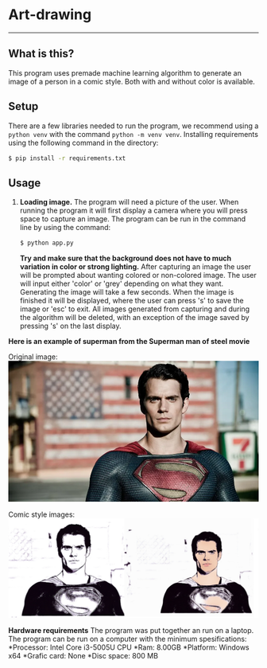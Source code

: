 # Art-drawing


---
## What is this?

This program uses premade machine learning algorithm to generate an image of a person in a comic style. Both with and without color is available.

## Setup

There are a few libraries needed to run the program, we recommend using a `python venv` with the command `python -m venv venv`. Installing requirements using the following command in the directory:

```bash
$ pip install -r requirements.txt
```

## Usage

1. **Loading image.**
    The program will need a picture of the user. When running the program it will first display a camera where you will press space to capture an image. The program can be run in the command line by using the command:
    ```bash
    $ python app.py
    ```

    **Try and make sure that the background does not have to much variation in color or strong lighting.**
    After capturing an image the user will be prompted about wanting colored or non-colored image. The user will input either 'color' or 'grey' depending on what they want.
    Generating the image will take a few seconds. When the image is finished it will be displayed, where the user can press 's' to save the image or 'esc' to exit. All images generated from capturing and during the algorithm will be deleted, with an exception of the image saved by pressing 's' on the last display.

**Here is an example of superman from the Superman man of steel movie**

Original image:
![Original image of superman](Example_images/Superman.jpg)

Comic style images:
![Comic image of superman](Example_images/Superman_comic.jpg)


**Hardware requirements**
The program was put together an run on a laptop.
The program can be run on a computer with the minimum spesifications:
*Processor: Intel Core i3-5005U CPU
*Ram: 8.00GB
*Platform: Windows x64
*Grafic card: None
*Disc space: 800 MB